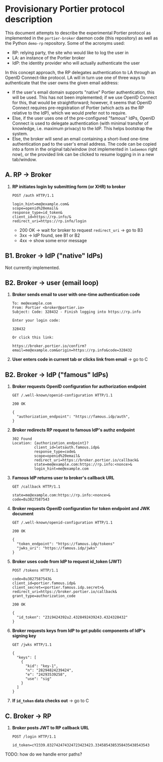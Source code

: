 Provisionary Portier protocol description
=========================================

This document attempts to describe the experimental Portier protocol as
implemented in the `portier-broker` daemon code (this repository) as well as
the Python `demo-rp` repository. Some of the acronyms used:

* RP: relying party, the site who would like to log the user in
* LA: an instance of the Portier broker
* IdP: the identity provider who will actually authenticate the user

In this concept approach, the RP delegates authentication to LA through an
OpenID Connect-like protocol. LA will in turn use one of three ways to
authenticate that the user owns the given email address:

* If the user's email domain supports "native" Portier authentication,
  this will be used. This has not been implemented; if we use OpenID Connect
  for this, that would be straightforward; however, it seems that OpenID
  Connect requires pre-registration of Portier (which acts as the RP relative
  to the IdP), which we would prefer not to require.
* Else, if the user uses one of the pre-configured "famous" IdPs, OpenID
  Connect is used to delegate authentication (with minimal transfer of
  knowledge, i.e. maximum privacy) to the IdP. This helps bootstrap the system.
* Else, the broker will send an email containing a short-lived one-time
  authentication pad to the user's email address. The code can be copied into
  a form in the original tab/window (not implemented in `ladaemon` right now),
  or the provided link can be clicked to resume logging in in a new tab/window.


A. RP -> Broker
---------------

1. **RP initiates login by submitting form (or XHR) to broker**

   ```
   POST /auth HTTP/1.1

   login_hint=me@example.com&
   scope=openid%20email&
   response_type=id_token&
   client_id=https://rp.info/&
   redirect_uri=https://rp.info/login
   ```

   * 200 OK -> wait for broker to request `redirect_uri` -> go to B3
   * 3xx -> IdP found, see B1 or B2
   * 4xx -> show some error message


B1. Broker -> IdP ("native" IdPs)
---------------------------------

Not currently implemented.


B2. Broker -> user (email loop)
-------------------------------

1. **Broker sends email to user with one-time authentication code**

   ```
   To: me@example.com
   From: Portier <broker@portier.io>
   Subject: Code: 328432 - Finish logging into https://rp.info

   Enter your login code:

   328432

   Or click this link:

   https://broker.portier.io/confirm?email=me@example.com&origin=https://rp.info&code=328432
   ```

2. **User enters code in current tab or clicks link from email** -> go to C


B2. Broker -> IdP ("famous" IdPs)
-----------------------------

1. **Broker requests OpenID configuration for authorization endpoint**

   ```
   GET /.well-known/openid-configuration HTTP/1.1

   200 OK

   {
     "authorization_endpoint": "https://famous.idp/auth",
   }
   ```

2. **Broker redirects RP request to famous IdP's authz endpoint**

   ```
   302 Found
   Location: {authorization_endpoint}?
             client_id=letsauth.famous.idp&
             response_type=code&
             scope=openid%20email&
             redirect_uri=https://broker.portier.io/callback&
             state=me@example.com:https://rp.info:<nonce>&
             login_hint=me@example.com
   ```

3. **Famous IdP returns user to broker's callback URL**

   ```
   GET /callback HTTP/1.1

   state=me@example.com:https://rp.info:<nonce>&
   code=8u3827587543
   ```

4. **Broker requests OpenID configuration for token endpoint and JWK document**

   ```
   GET /.well-known/openid-configuration HTTP/1.1

   200 OK

   {
     "token_endpoint": "https://famous.idp/tokens"
     "jwks_uri": "https://famous.idp/jwks"
   }
   ```

5. **Broker uses code from IdP to request id_token (JWT)**

   ```
   POST /tokens HTTP/1.1

   code=8u3827587543&
   client_id=portier.famous.idp&
   client_secret=<portier.famous.idp.secret>&
   redirect_uri=https://broker.portier.io/callback&
   grant_type=authorization_code

   200 OK

   {
     "id_token": "23i9424392u2.4328492439243.4324328432"
   }
   ```

6. **Broker requests keys from IdP to get public components of IdP's signing key**

   ```
   GET /jwks HTTP/1.1

   {
     "keys": [
       {
         "kid": "key-1",
         "n": "28294824239424",
         "e": "24293539258",
         "use": "sig"
       }
     ]
   }
   ```

7. **If `id_token` data checks out** -> go to C


C. Broker -> RP
---------------

1. **Broker posts JWT to RP callback URL**

   ```
   POST /login HTTP/1.1

   id_token=cY2339.832742474324723423423.3345854385358435438543543
   ```

TODO: how do we handle error paths?
